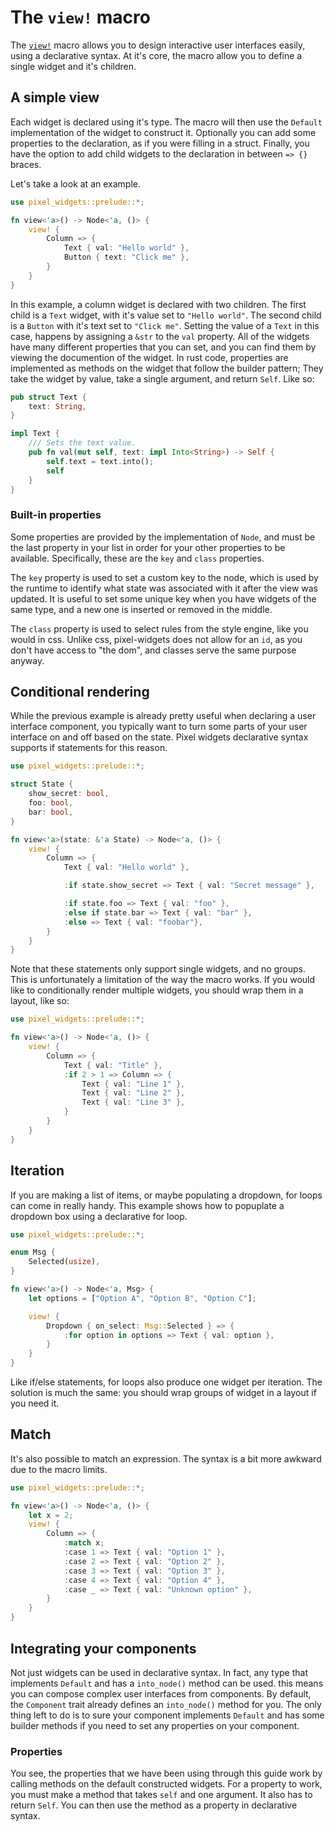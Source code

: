 # The `view!` macro
The [`view!`](#macro.view) macro allows you to design interactive user interfaces easily, using a declarative syntax.
At it's core, the macro allow you to define a single widget and it's children. 

## A simple view
Each widget is declared using it's type. The macro will then use the `Default` implementation of the widget to construct it. Optionally you can add some properties to the declaration, as if you were filling in a struct. Finally, you have the option to add child widgets to the declaration in between `=> {}` braces.

Let's take a look at an example.
```rust
use pixel_widgets::prelude::*;

fn view<'a>() -> Node<'a, ()> {
    view! {
        Column => {
            Text { val: "Hello world" },
            Button { text: "Click me" },
        }
    }
}
```
In this example, a column widget is declared with two children. The first child is a `Text` widget, with it's value set to `"Hello world"`. The second child is a `Button` with it's text set to `"Click me"`.
Setting the value of a `Text` in this case, happens by assigning a `&str` to the `val` property. All of the widgets have many different properties that you can set, and you can find them by viewing the documention of the widget. In rust code, properties are implemented as methods on the widget that follow the builder pattern; They take the widget by value, take a single argument, and return `Self`. Like so:
```rust
pub struct Text {
    text: String,
}

impl Text {
    /// Sets the text value.
    pub fn val(mut self, text: impl Into<String>) -> Self {
        self.text = text.into();
        self
    }
}
```

### Built-in properties
Some properties are provided by the implementation of `Node`, and must be the last property in your list in order for your other properties to be available. Specifically, these are the `key` and `class` properties.

The `key` property is used to set a custom key to the node, which is used by the runtime to identify what state was associated with it after the view was updated. It is useful to set some unique key when you have widgets of the same type, and a new one is inserted or removed in the middle.

The `class` property is used to select rules from the style engine, like you would in css. Unlike css, pixel-widgets does not allow for an `id`, as you don't have access to "the dom", and classes serve the same purpose anyway.

## Conditional rendering
While the previous example is already pretty useful when declaring a user interface component, you typically want to turn some parts of your user interface on and off based on the state. Pixel widgets declarative syntax supports if statements for this reason. 
```rust
use pixel_widgets::prelude::*;

struct State {
    show_secret: bool,
    foo: bool,
    bar: bool,
}

fn view<'a>(state: &'a State) -> Node<'a, ()> {
    view! {
        Column => {
            Text { val: "Hello world" },

            :if state.show_secret => Text { val: "Secret message" },

            :if state.foo => Text { val: "foo" },
            :else if state.bar => Text { val: "bar" },
            :else => Text { val: "foobar"},
        }
    }
}
```
Note that these statements only support single widgets, and no groups. This is unfortunately a limitation of the way the macro works. If you would like to conditionally render multiple widgets, you should wrap them in a layout, like so:
```rust
use pixel_widgets::prelude::*;

fn view<'a>() -> Node<'a, ()> {
    view! {
        Column => {
            Text { val: "Title" },
            :if 2 > 1 => Column => {
                Text { val: "Line 1" },
                Text { val: "Line 2" },
                Text { val: "Line 3" },
            }
        }
    }
}
```

## Iteration
If you are making a list of items, or maybe populating a dropdown, for loops can come in really handy. This example shows how to popuplate a dropdown box using a declarative for loop.
```rust
use pixel_widgets::prelude::*;

enum Msg {
    Selected(usize),
}

fn view<'a>() -> Node<'a, Msg> {
    let options = ["Option A", "Option B", "Option C"];

    view! {
        Dropdown { on_select: Msg::Selected } => {
            :for option in options => Text { val: option },
        }
    }
}
```
Like if/else statements, for loops also produce one widget per iteration. The solution is much the same: you should wrap groups of widget in a layout if you need it.

## Match
It's also possible to match an expression. The syntax is a bit more awkward due to the macro limits.
```rust
use pixel_widgets::prelude::*;

fn view<'a>() -> Node<'a, ()> {
    let x = 2;
    view! {
        Column => {
            :match x;
            :case 1 => Text { val: "Option 1" },
            :case 2 => Text { val: "Option 2" },
            :case 3 => Text { val: "Option 3" },
            :case 4 => Text { val: "Option 4" },
            :case _ => Text { val: "Unknown option" },
        }
    }
}
```

## Integrating your components
Not just widgets can be used in declarative syntax. In fact, any type that implements `Default` and has a `into_node()` method can be used. this means you can compose complex user interfaces from components. By default, the `Component` trait already defines an `into_node()` method for you. The only thing left to do is to sure your component implements `Default` and has some builder methods if you need to set any properties on your component.

### Properties
You see, the properties that we have been using through this guide work by calling methods on the default constructed widgets. For a property to work, you must make a method that takes `self` and one argument. It also has to return `Self`. You can then use the method as a property in declarative syntax.
